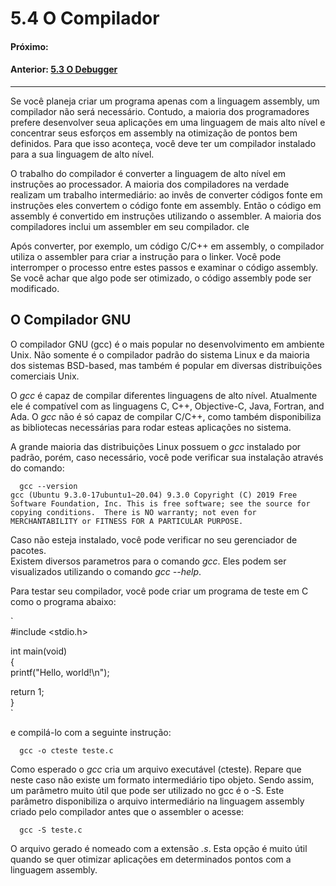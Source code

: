 # 5.4 O Compilador

#### Próximo: [](./.md)  
#### Anterior: [5.3 O Debugger](./o_debugger.md)  

---  

Se você planeja criar um programa apenas com a linguagem assembly, um compilador não será necessário. Contudo, a maioria dos programadores prefere desenvolver seua aplicações em uma linguagem de mais alto nível e concentrar seus esforços em assembly na otimização de pontos bem definidos. Para que isso aconteça, você deve ter um compilador instalado para a sua linguagem de alto nível.  

O trabalho do compilador é converter a linguagem de alto nível em instruções ao processador. A maioria dos compiladores na verdade realizam um trabalho intermediário: ao invês de converter códigos fonte em instruções eles convertem o código fonte em assembly. Então o código em assembly é convertido em instruções utilizando o assembler. A maioria dos compiladores inclui um assembler em seu compilador.  cle

Após converter, por exemplo, um código C/C++ em assembly, o compilador utiliza o assembler para criar a instrução para o linker. Você pode interromper o processo entre estes passos e examinar o código assembly. Se você achar que algo pode ser otimizado, o código assembly pode ser modificado.  

## O Compilador GNU  

O compilador GNU (gcc) é o mais popular no desenvolvimento em ambiente Unix. Não somente é o compilador padrão do sistema Linux e da maioria dos sistemas BSD-based, mas também é popular em diversas distribuições comerciais Unix.  

O *gcc* é capaz de compilar diferentes linguagens de alto nível. Atualmente ele é compatível com as linguagens C, C++, Objective-C, Java, Fortran, and Ada. O *gcc* não é só capaz de compilar C/C++, como também disponibiliza as bibliotecas necessárias para rodar esteas aplicações no sistema.  

A grande maioria das distribuições Linux possuem o *gcc* instalado por padrão, porém, caso necessário, você pode verificar sua instalação através do comando:  

`  
gcc --version  
`  
`
gcc (Ubuntu 9.3.0-17ubuntu1~20.04) 9.3.0
Copyright (C) 2019 Free Software Foundation, Inc.
This is free software; see the source for copying conditions.  There is NO
warranty; not even for MERCHANTABILITY or FITNESS FOR A PARTICULAR PURPOSE.
`  

Caso não esteja instalado, você pode verificar no seu gerenciador de pacotes.  
Existem diversos parametros para o comando *gcc*. Eles podem ser visualizados utilizando o comando *gcc --help*.  

Para testar seu compilador, você pode criar um programa de teste em C como o programa abaixo:  

`  
#include <stdio.h>  
  
int main(void)  
{  
printf("Hello, world!\n");  
  
return 1;  
}  
`  

e compilá-lo com a seguinte instrução:  

`  
gcc -o cteste teste.c
`  

Como esperado o *gcc* cria um arquivo executável (cteste). Repare que neste caso não existe um formato intermediário tipo objeto.  Sendo assim, um parâmetro muito útil que pode ser utilizado no gcc é o -S. Este parâmetro disponibiliza o arquivo intermediário na linguagem assembly criado pelo compilador antes que o assembler o acesse: 

`  
gcc -S teste.c
`  

O arquivo gerado é nomeado com a extensão *.s*. Esta opção é muito útil quando se quer otimizar aplicações em determinados pontos com a linguagem assembly.  
